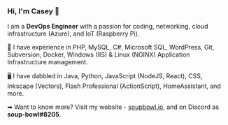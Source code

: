 ### Hi, I'm Casey 👋
I am a **DevOps Engineer** with a passion for coding, networking, cloud infrastructure (Azure), and IoT (Raspberry Pi).

<!--
A word on how I determine the difference between 'experienced' and 'dabbled'.
My personal conditions of considering myself experienced follow this ruleset:

* Have I used this for more than 3 years?
* Am I able to recall some basic principles/functions without needing to Google?
* Can I spot good and bad practices in this technology? Do I know appropriate use-case scenarios?
* Have I used, or is my code in Production somewhere in the universe?

Professional qualifications in areas will leapfrog the above requirements.
-->

🚀 I have experience in PHP, MySQL, C#, Microsoft SQL, WordPress, Git, Subversion, Docker, Windows (IIS) & Linux (NGINX) Application Infrastructure management.

🖥️ I have dabbled in Java, Python, JavaScript (NodeJS, React), CSS, Inkscape (Vectors), Flash Professional (ActionScript), HomeAssistant, and more.

➡ Want to know more? Visit my website - [soupbowl.io][soupbowl], and on Discord as **soup-bowl#8205**.

[soupbowl]: https://www.soupbowl.io
